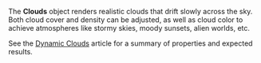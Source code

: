 The **Clouds** object renders realistic clouds that drift slowly across the
sky. Both cloud cover and density can be adjusted, as well as cloud color to
achieve atmospheres like stormy skies, moody sunsets, alien worlds, etc.

See the [Dynamic
Clouds](/building-and-visuals/lighting-and-effects/index) article for a summary of properties and expected results.